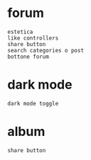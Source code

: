 # forum
    estetica
    like controllers
    share button
    search categories o post
    bottone forum

# dark mode
    dark mode toggle 

# album
    share button